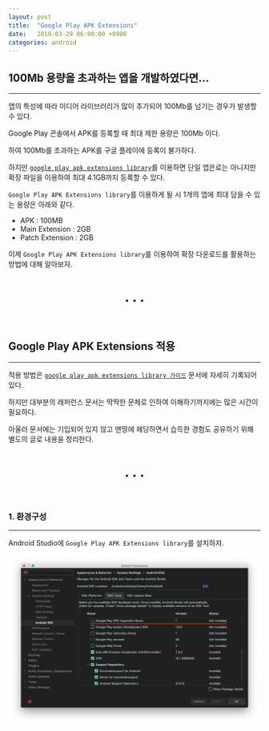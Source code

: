 ```yaml
---
layout: post
title:  "Google Play APK Extensions"
date:   2018-03-29 06:00:00 +0900
categories: android
---
```


## 100Mb 용량을 초과하는 앱을 개발하였다면...
___
앱의 특성에 따라 미디어 라이브러리가 많이 추가되어 100Mb를 넘기는 경우가 발생할 수 있다.

Google Play 콘솔에서 APK를 등록할 때 최대 제한 용량은 100Mb 이다.

하여 100Mb를 초과하는 APK를 구글 플레이에 등록이 불가하다.

하지만 [`google play apk extensions library`](https://support.google.com/googleplay/android-developer/answer/2481797?hl=ko)를 이용하면 단일 앱은로는 아니지만 확장 파일을 이용하여 최대 4.1GB까지 등록할 수 있다.

`Google Play APK Extensions library`를 이용하게 될 시 1개의 앱에 최대 담을 수 있는 용량은 아래와 같다.
- APK : 100MB
- Main Extension : 2GB
- Patch Extension : 2GB

이제 `Google Play APK Extensions library`를 이용하여 확장 다운로드를 활용하는 방법에 대해 알아보자.
<br>
<center><h1>. . .</h1></center>
<br>

## Google Play APK Extensions 적용
___
적용 방법은 [`google play apk extensions library 가이드`](https://developer.android.com/google/play/expansion-files.html) 문서에 자세히 기록되어 있다.

하지만 대부분의 레퍼런스 문서는 딱딱한 문체로 인하여 이해하기까지에는 많은 시간이 필요하다.

아울러 문서에는 기입되어 있지 않고 맨땅에 헤딩하면서 습득한 경험도 공유하기 위해 별도의 글로 내용을 정리한다.
<br>
<center><h1>. . .</h1></center>
<br>

### 1. 환경구성
___
Android Studio에 `Google Play APK Extensions library`를 설치하자.

![레파지토리 생성](/static/img/post/2018-03-29-apk_extensions/image01.png)
